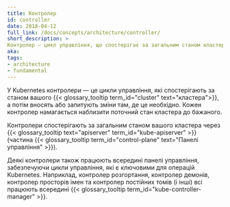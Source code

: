 ```yaml
---
title: Контролер
id: controller
date: 2018-04-12
full_link: /docs/concepts/architecture/controller/
short_description: >
Контролер — цикл управління, що спостерігає за загальним станом кластера через apiserver і вносить зміни в намаганні наблизити поточний стан до бажаного.
aka: 
tags:
- architecture
- fundamental
---
```

У Kubernetes контролери — це цикли управління, які спостерігають за станом вашого {{< glossary_tooltip term_id="cluster" text="кластера">}}, а потім вносять або запитують зміни там, де це необхідно. Кожен контролер намагається наблизити поточний стан кластера до бажаного.

<!--more-->

Контролери спостерігають за загальним станом вашого кластера через {{< glossary_tooltip text="apiserver" term_id="kube-apiserver" >}} (частина {{< glossary_tooltip term_id="control-plane" text="Панелі управління" >}}).

Деякі контролери також працюють всередині панелі управління, забезпечуючи цикли управління, які є ключовими для операцій Kubernetes. Наприклад, контролер розгортання, контролер демонів, контролер просторів імен та контролер постійних томів (і інші) всі працюють всередині {{< glossary_tooltip term_id="kube-controller-manager" >}}.
